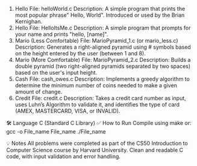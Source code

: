 1. Hello
File: helloWorld.c
Description: A simple program that prints the most popular phrase" Hello, World". Introduced or used by the Brian Kernighan.
2. Hello
File: HelloItsMe.c
Description: A simple program that prompts for your name and prints "hello, [name]".
4. Mario (Less Comfortable)
File: MarioPyramid_1.c (or mario_less.c)
Description: Generates a right-aligned pyramid using # symbols based on the height entered by the user (between 1 and 8).
4. Mario (More Comfortable)
File: MarioPyramid_2.c
Description: Builds a double pyramid (two right-aligned pyramids separated by two spaces) based on the user's input height.
5. Cash
File: cash_owes.c
Description: Implements a greedy algorithm to determine the minimum number of coins needed to make a given amount of change.
6. Credit
File: credit.c
Description: Takes a credit card number as input, uses Luhn’s Algorithm to validate it, and identifies the type of card (AMEX, MASTERCARD, VISA, or INVALID).


🛠 Language
C (Standard C Library)
✅ How to Run
Compile using make or: gcc -o File_name File_name
./File_name

💡 Notes
All problems were completed as part of the CS50 Introduction to Computer Science course by Harvard University.
Clean and readable C code, with input validation and error handling.

